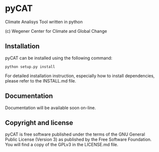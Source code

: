 # pyCAT
Climate Analisys Tool written in python

(c) Wegener Center for Climate and Global Change

Installation
------------

pyCAT can be installed using the following command:

    python setup.py install

For detailed installation instruction, especially how to install
dependencies, please refer to the INSTALL.md file.

Documentation
-------------

Documentation will be available soon on-line.


Copyright and license
---------------------

pyCAT is free software published under the terms of the GNU General Public
License (Version 3) as published by the Free Software Foundation. You will
find a copy of the GPLv3 in the LICENSE.md file.
